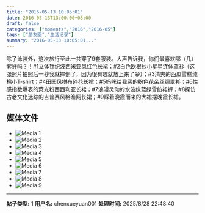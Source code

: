 ```yaml
---
title: "2016-05-13 10:05:01"
date: 2016-05-13T13:00:00+08:00
draft: false
categories: ["moments","2016","2016-05"]
tags: ["朋友圈","生活记录"]
summary: "2016-05-13 10:05:01..."
---
```


除了泳装外，这次旅行至此一共穿了9套服装。大声告诉我，你们最喜欢哪（几）套好吗？！#1立体针织波西米亚风红色长裙；#2白色欧根纱小星星连体罩衫（这张照片拍照后一秒我就摔倒了，因为很有趣就放上来了😁）；#3清爽的西瓜雪糕纯棉小T-shirt；#4田园风拼布碎花长裙；#5妈咪给我买的粉色花朵丝绸罩衫；#6性感指数爆表的荧光粉西西利亚长裙；#7浪漫灵动的水波纹蓝绿雪纺裙裤；#8探访古老文化迷踪的吉普赛风格渔网长裙；#9踩着晚霞而来的大裙摆晚霞长裙。

## 媒体文件

- ![Media 1](/Moments/photos/2016-05-13/201605131005010.jpg)
- ![Media 2](/Moments/photos/2016-05-13/201605131005011.jpg)
- ![Media 3](/Moments/photos/2016-05-13/201605131005012.jpg)
- ![Media 4](/Moments/photos/2016-05-13/201605131005013.jpg)
- ![Media 5](/Moments/photos/2016-05-13/201605131005014.jpg)
- ![Media 6](/Moments/photos/2016-05-13/201605131005015.jpg)
- ![Media 7](/Moments/photos/2016-05-13/201605131005016.jpg)
- ![Media 8](/Moments/photos/2016-05-13/201605131005017.jpg)
- ![Media 9](/Moments/photos/2016-05-13/201605131005018.jpg)

---

**帖子类型:** 1
**用户名:** chenxueyuan001
**处理时间:** 2025/8/28 22:48:40